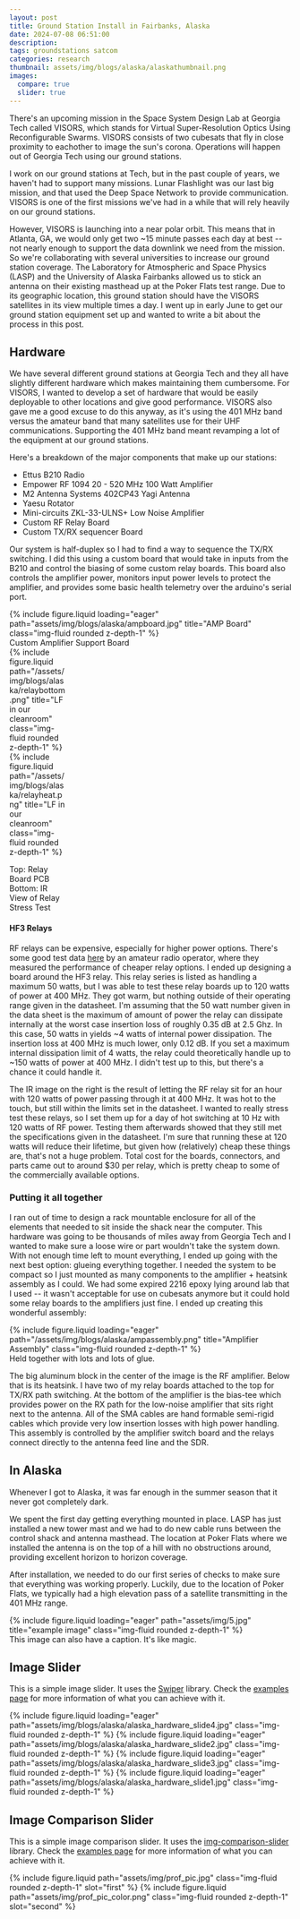 ```yaml
---
layout: post
title: Ground Station Install in Fairbanks, Alaska
date: 2024-07-08 06:51:00
description: 
tags: groundstations satcom
categories: research
thumbnail: assets/img/blogs/alaska/alaskathumbnail.png
images:
  compare: true
  slider: true
---
```


There's an upcoming mission in the Space System Design Lab at Georgia Tech called VISORS, which stands for Virtual Super-Resolution Optics Using Reconfigurable Swarms. VISORS consists of two cubesats that fly in close proximity to eachother to image the sun's corona. Operations will happen out of Georgia Tech using our ground stations.

I work on our ground stations at Tech, but in the past couple of years, we haven't had to support many missions. Lunar Flashlight was our last big mission, and that used the Deep Space Network to provide communication. VISORS is one of the first missions we've had in a while that will rely heavily on our ground stations.

However, VISORS is launching into a near polar orbit. This means that in Atlanta, GA, we would only get two ~15 minute passes each day at best -- not nearly enough to support the data downlink we need from the mission. So we're collaborating with several universities to increase our ground station coverage. The Laboratory for Atmospheric and Space Physics (LASP) and the University of Alaska Fairbanks allowed us to stick an antenna on their existing masthead up at the Poker Flats test range. Due to its geographic location, this ground station should have the VISORS satellites in its view multiple times a day. I went up in early June to get our ground station equipment set up and wanted to write a bit about the process in this post. 

## Hardware

We have several different ground stations at Georgia Tech and they all have slightly different hardware which makes maintaining them cumbersome. For VISORS, I wanted to develop a set of hardware that would be easily deployable to other locations and give good performance. VISORS also gave me a good excuse to do this anyway, as it's using the 401 MHz band versus the amateur band that many satellites use for their UHF communications. Supporting the 401 MHz band meant revamping a lot of the equipment at our ground stations.

Here's a breakdown of the major components that make up our stations:
- Ettus B210 Radio
- Empower RF 1094 20 - 520 MHz 100 Watt Amplifier
- M2 Antenna Systems 402CP43 Yagi Antenna
- Yaesu Rotator
- Mini-circuits ZKL-33-ULNS+ Low Noise Amplifier
- Custom RF Relay Board
- Custom TX/RX sequencer Board

Our system is half-duplex so I had to find a way to sequence the TX/RX switching. I did this using a custom board that would take in inputs from the B210 and control the biasing of some custom relay boards. This board also controls the amplifier power, monitors input power levels to protect the amplifier, and provides some basic health telemetry over the arduino's serial port.
<div class="row">
    <div class="col-sm mt-3 mt-md-0">
        {% include figure.liquid loading="eager" path="assets/img/blogs/alaska/ampboard.jpg" title="AMP Board" class="img-fluid rounded z-depth-1" %}
    </div>
</div>
<div class="caption">
    Custom Amplifier Support Board
</div>

<div class="wrapped float-right" style="width:20%">
    <row>
      {% include figure.liquid path="/assets/img/blogs/alaska/relaybottom.png" title="LF in our cleanroom" class="img-fluid rounded z-depth-1" %}
    </row>
    <row>
      {% include figure.liquid path="/assets/img/blogs/alaska/relayheat.png" title="LF in our cleanroom" class="img-fluid rounded z-depth-1" %}
              <div class = "closecaption">
              <p>
              Top: Relay Board PCB<br>
              Bottom: IR View of Relay Stress Test
              </p>
              </div>
    </row>
</div>

#### HF3 Relays
RF relays can be expensive, especially for higher power options. There's some good test data [here](https://www.w6pql.com/using_inexpensive_relays.htm) by an amateur radio operator, where they measured the performance of cheaper relay options. I ended up designing a board around the HF3 relay. This relay series is listed as handling a maximum 50 watts, but I was able to test these relay boards up to 120 watts of power at 400 MHz. They got warm, but nothing outside of their operating range given in the datasheet. I'm assuming that the 50 watt number given in the data sheet is the maximum of amount of power the relay can dissipate internally at the worst case insertion loss of roughly 0.35 dB at 2.5 Ghz. In this case, 50 watts in yields ~4 watts of internal power dissipation. The insertion loss at 400 MHz is much lower, only 0.12 dB. If you set a maximum internal dissipation limit of 4 watts, the relay could theoretically handle up to ~150 watts of power at 400 MHz. I didn't test up to this, but there's a chance it could handle it.

The IR image on the right is the result of letting the RF relay sit for an hour with 120 watts of power passing through it at 400 MHz. It was hot to the touch, but still within the limits set in the datasheet. I wanted to really stress test these relays, so I set them up for a day of hot switching at 10 Hz with 120 watts of RF power. Testing them afterwards showed that they still met the specifications given in the datasheet. I'm sure that running these at 120 watts will reduce their lifetime, but given how (relatively) cheap these things are, that's not a huge problem. Total cost for the boards, connectors, and parts came out to around $30 per relay, which is pretty cheap to some of the commercially available options.

### Putting it all together
I ran out of time to design a rack mountable enclosure for all of the elements that needed to sit inside the shack near the computer. This hardware was going to be thousands of miles away from Georgia Tech and I wanted to make sure a loose wire or part wouldn't take the system down. With not enough time left to mount everything, I ended up going with the next best option: glueing everything together. I needed the system to be compact so I just mounted as many components to the amplifier + heatsink assembly as I could. We had some expired 2216 epoxy lying around lab that I used -- it wasn't acceptable for use on cubesats anymore but it could hold some relay boards to the amplifiers just fine. I ended up creating this wonderful assembly:

<div class="row">
    <div class="col-sm mt-3 mt-md-0">
        {% include figure.liquid loading="eager" path="/assets/img/blogs/alaska/ampassembly.png" title="Amplifier Assembly" class="img-fluid rounded z-depth-1" %}
    </div>
</div>
<div class="caption">
    Held together with lots and lots of glue.
</div>

The big aluminum block in the center of the image is the RF amplifier. Below that is its heatsink. I have two of my relay boards attached to the top for TX/RX path switching. At the bottom of the amplifier is the bias-tee which provides power on the RX path for the low-noise amplifier that sits right next to the antenna. All of the SMA cables are hand formable semi-rigid cables which provide very low insertion losses with high power handling. This assembly is controlled by the amplifier switch board and the relays connect directly to the antenna feed line and the SDR.


## In Alaska
Whenever I got to Alaska, it was far enough in the summer season that it never got completely dark.

We spent the first day getting everything mounted in place. LASP has just installed a new tower mast and we had to do new cable runs between the control shack and antenna masthead. The location at Poker Flats where we installed the antenna is on the top of a hill with no obstructions around, providing excellent horizon to horizon coverage.

After installation, we needed to do our first series of checks to make sure that everything was working properly. Luckily, due to the location of Poker Flats, we typically had a high elevation pass of a satellite transmitting in the 401 MHz range. 

<div class="row">
    <div class="col-sm mt-3 mt-md-0">
        {% include figure.liquid loading="eager" path="assets/img/5.jpg" title="example image" class="img-fluid rounded z-depth-1" %}
    </div>
</div>
<div class="caption">
    This image can also have a caption. It's like magic.
</div>

## Image Slider

This is a simple image slider. It uses the [Swiper](https://swiperjs.com/) library. Check the [examples page](https://swiperjs.com/demos) for more information of what you can achieve with it.

<swiper-container keyboard="true" navigation="true" pagination="true" pagination-clickable="true" pagination-dynamic-bullets="true" rewind="true" slides-per-view="2" centered-slides="true" space-between="30">
  <swiper-slide align-items="center">{% include figure.liquid loading="eager" path="assets/img/blogs/alaska/alaska_hardware_slide4.jpg" class="img-fluid rounded z-depth-1" %}</swiper-slide>
  <swiper-slide>{% include figure.liquid loading="eager" path="assets/img/blogs/alaska/alaska_hardware_slide2.jpg" class="img-fluid rounded z-depth-1" %}</swiper-slide>
  <swiper-slide>{% include figure.liquid loading="eager" path="assets/img/blogs/alaska/alaska_hardware_slide3.jpg" class="img-fluid rounded z-depth-1" %}</swiper-slide>
  <swiper-slide>{% include figure.liquid loading="eager" path="assets/img/blogs/alaska/alaska_hardware_slide1.jpg" class="img-fluid rounded z-depth-1" %}</swiper-slide>
</swiper-container>

## Image Comparison Slider

This is a simple image comparison slider. It uses the [img-comparison-slider](https://img-comparison-slider.sneas.io/) library. Check the [examples page](https://img-comparison-slider.sneas.io/examples.html) for more information of what you can achieve with it.

<img-comparison-slider>
  {% include figure.liquid path="assets/img/prof_pic.jpg" class="img-fluid rounded z-depth-1" slot="first" %}
  {% include figure.liquid path="assets/img/prof_pic_color.png" class="img-fluid rounded z-depth-1" slot="second" %}
</img-comparison-slider>

